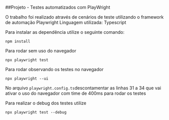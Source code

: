 ##Projeto - Testes automatizados com PlayWright


O trabalho foi realizado através de cenários de teste  utilizando o framework de automação Playwright
Linguagem utilizada: Typescript

Para instalar as dependência utilize o seguinte comando:

```npm install```

Para rodar sem uso do navegador

```npx playwright test```

Para rodar observando os testes no navegador

```npx playwright --ui```

No arquivo ```playwright.config.ts```descontamentar as linhas 31 a 34 que vai ativar o uso do navegador com time de 400ms para rodar os testes

Para realizar o debug dos testes utilize

```npx playwright test --debug```